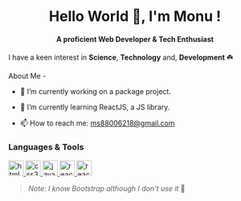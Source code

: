 <h1 align="center">Hello World 👋, I'm Monu ! </h1>
<h4 align="center"> A proficient Web Developer & Tech Enthusiast </h4>

I have a keen interest in **Science**, **Technology** and, **Development** ☘️

<!--
**monoMonu/monoMonu** is a ✨ _special_ ✨ repository because its `README.md` (this file) appears on your GitHub profile.
Here are some ideas to get you started:
- 👯 I’m looking to collaborate on ...
- 🤔 I’m looking for help with ...
- 💬 Ask me about ...
- 😄 Pronouns: ...
- ⚡ Fun fact: ...
-->
About Me -

- 🔭 I’m currently working on a package project.
   
- 🌱 I’m currently learning ReactJS, a JS library.
  
- 📫 How to reach me: ms88006218@gmail.com

### Languages & Tools

<a href="https://www.w3.org/html/" target="_blank" rel="noreferrer"> <img src="https://img.shields.io/badge/HTML5-E34F26?style=for-the-badge&logo=html5&logoColor=white" alt="html5" height="30" /> </a> 
<a href="https://www.w3schools.com/css/" target="_blank" rel="noreferrer"> <img src="https://img.shields.io/badge/CSS3-1572B6?style=for-the-badge&logo=css3&logoColor=white" alt="css3" height="30"/> </a> 
<a href="https://developer.mozilla.org/en-US/docs/Web/JavaScript" target="_blank" rel="noreferrer"> <img src="https://img.shields.io/badge/JS-000?style=for-the-badge&logo=javascript&logoColor=F7DF1E" alt="javascript" height="30"/> </a>
<a href="https://react.dev/" target="_blank" rel="noreferrer"> <img src="https://img.shields.io/badge/REACT-61DAFB?style=for-the-badge&logo=react&logoColor=000" alt="react" height="30"/> </a>
<a href="#" target="_blank" rel="noreferrer"> <img src="https://img.shields.io/badge/Bootstrap-7952B3?style=for-the-badge&logo=bootstrap&logoColor=fff" alt="react" height="30"/> </a>
> *Note: I know Bootstrap although I don't use it* 🤷
